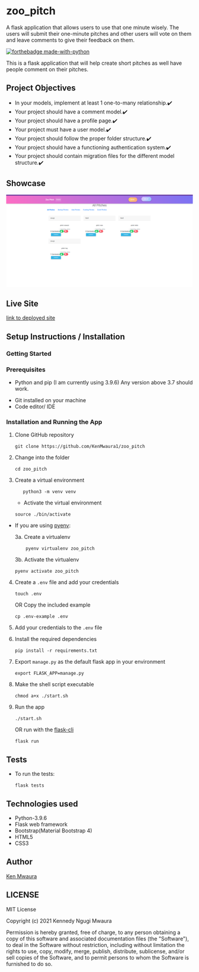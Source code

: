 # zoo_pitch
A flask application that allows users to use that one minute wisely. The users will submit their one-minute pitches and other users will vote on them and leave comments to give their feedback on them.

[![forthebadge made-with-python](http://ForTheBadge.com/images/badges/made-with-python.svg)](https://www.python.org/)

This is a flask application that will help create short pitches as well have people comment on their pitches.

## Project Objectives
* In your models, implement at least 1 one-to-many relationship.:heavy_check_mark:
* Your project should have a comment model.:heavy_check_mark:
* Your project should have a profile page.:heavy_check_mark:
* Your project must have a user model.:heavy_check_mark:
* Your project should follow the proper folder structure.:heavy_check_mark:
* Your project should have a functioning authentication system.:heavy_check_mark:
* Your project should contain migration files for the different model structure.:heavy_check_mark:


## Showcase

![screenshot of app running](app/static/images/Screenshot_121.png)

## Live Site

[link to deployed site](https://zoo-pitch.herokuapp.com/ )

## Setup Instructions / Installation

### Getting Started

### Prerequisites

- Python and pip (I am currently using 3.9.6) Any version above 3.7 should work.
* Git installed on your machine
* Code editor/ IDE

### Installation and Running the App

1. Clone GitHub repository

    ```shell
    git clone https://github.com/KenMwaura1/zoo_pitch
    ```

2. Change into the folder

    ```shell
   cd zoo_pitch
    ```

3. Create a virtual environment

   ```shell
      python3 -m venv venv 
   ```

    * Activate the virtual environment
    
   ```shell
   source ./bin/activate
   ```

* If you are using [pyenv](https://github.com/pyenv/pyenv): 

  3a. Create a virtualenv

   ```
       pyenv virtualenv zoo_pitch
   ```

  3b. Activate the virtualenv

   ```
   pyenv activate zoo_pitch
   ```

4. Create a `.env` file and add your credentials

   ```
   touch .env 
   ```

   OR Copy the included example

    ```
    cp .env-example .env 
    ```

5. Add your credentials to the `.env` file


6. Install the required dependencies

   ```shell
   pip install -r requirements.txt
   ```

7. Export `manage.py` as the default flask app in your environment
    ```shell
    export FLASK_APP=manage.py 
    ```
8. Make the shell script executable

    ```shell
   chmod a+x ./start.sh
    ```

9. Run the app

    ```shell
   ./start.sh
    ```

   OR
   run with the [flask-cli](https://flask.palletsprojects.com/en/2.0.x/cli/)

    ```shell
   flask run
    ```

## Tests

* To run the tests:

    ```shell
  flask tests
    ```

## Technologies used

* Python-3.9.6
* Flask web framework
* Bootstrap(Material Bootstrap 4)
* HTML5
* CSS3

## Author

[Ken Mwaura](https://github.com/KenMwaura1)

## LICENSE

MIT License

Copyright (c) 2021 Kennedy Ngugi Mwaura

Permission is hereby granted, free of charge, to any person obtaining a copy
of this software and associated documentation files (the "Software"), to deal
in the Software without restriction, including without limitation the rights
to use, copy, modify, merge, publish, distribute, sublicense, and/or sell
copies of the Software, and to permit persons to whom the Software is
furnished to do so.
